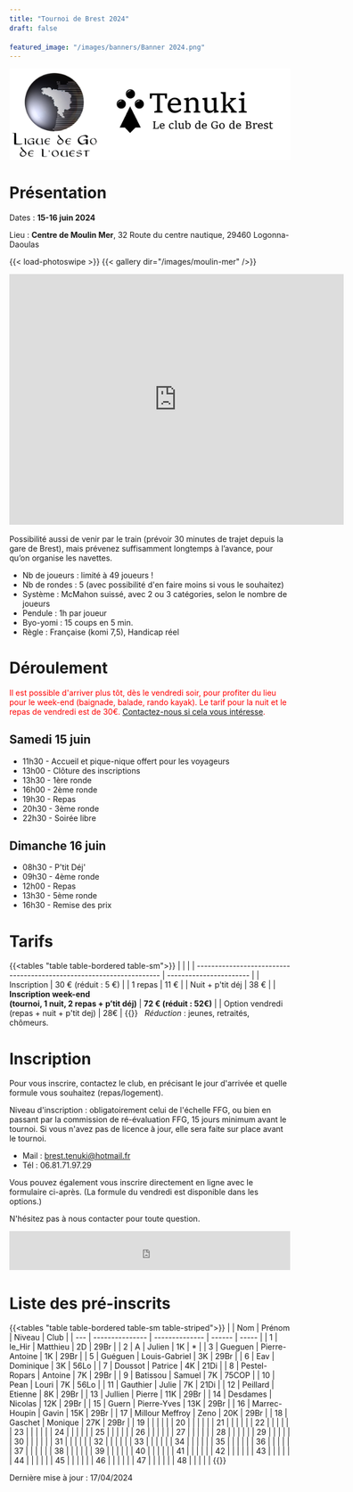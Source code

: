 ```yaml
---
title: "Tournoi de Brest 2024"
draft: false

featured_image: "/images/banners/Banner 2024.png"
---
```


![Logo Tenuki Brest](featured.png)

# Présentation

Dates : **15-16 juin 2024**

Lieu : **Centre de Moulin Mer**, 32 Route du centre nautique, 29460 Logonna-Daoulas

{{< load-photoswipe >}}
{{< gallery dir="/images/moulin-mer" />}}

<iframe src="https://www.google.com/maps/embed/v1/place?key=AIzaSyAVerLPfkUDJqSTjO6bsSsbblzfXLwY9pw&q=Centre+Nautique+de+Moulin+Mer&zoom=10" width="600" height="450" frameborder="0" style="border:0"></iframe>

<!-- Détail sur itinéraire -->

Possibilité aussi de venir par le train (prévoir 30 minutes de trajet depuis la gare de Brest), mais prévenez suffisamment longtemps à l’avance, pour qu’on organise les navettes.

- Nb de joueurs : limité à 49 joueurs !
- Nb de rondes : 5 (avec possibilité d'en faire moins si vous le souhaitez)
- Système : McMahon suissé, avec 2 ou 3 catégories, selon le nombre de joueurs
- Pendule : 1h par joueur
- Byo-yomi : 15 coups en 5 min.
- Règle : Française (komi 7,5), Handicap réel

<!-- Lots, par catégorie (fonction du nombre du participants) : 1ers lots en invitations à des tournois, et pour tous les participants : un lot à clé ! -->

# Déroulement

<span style="color:red">Il est possible d'arriver plus tôt, dès le vendredi soir, pour profiter du lieu pour le week-end (baignade, balade, rando kayak). Le tarif pour la nuit et le repas de vendredi est de 30€.  [Contactez-nous si cela vous intéresse](mailto:brest.tenuki@hotmail.fr). </span>

## Samedi 15 juin

- 11h30 - Accueil et pique-nique offert pour les voyageurs
- 13h00 - Clôture des inscriptions
- 13h30 - 1ère ronde
- 16h00 - 2ème ronde
- 19h30 - Repas
- 20h30 - 3ème ronde
- 22h30 - Soirée libre

## Dimanche 16 juin

- 08h30 - P'tit Déj'
- 09h30 - 4ème ronde
- 12h00 - Repas
- 13h30 - 5ème ronde
- 16h30 - Remise des prix

# Tarifs

{{<tables "table table-bordered table-sm">}}
|                                                                      |                         |
| -------------------------------------------------------------------- | ----------------------- |
| Inscription                                                          | 30 € (réduit : 5 €)     |
| 1 repas                                                              | 11 €                    |
| Nuit + p'tit déj                                                     | 38 €                    |
| **Inscription week-end <br> (tournoi, 1 nuit, 2 repas + p’tit déj)** | **72 € (réduit : 52€)** |
| Option vendredi (repas + nuit + p'tit dej)                           | 28€                     |
{{</tables>}}
 
*Réduction* : jeunes, retraités, chômeurs. 


# Inscription

Pour vous inscrire, contactez le club, en précisant le jour d'arrivée et quelle formule vous souhaitez (repas/logement).

Niveau d'inscription : obligatoirement celui de l'échelle FFG, ou bien en passant par la commission de ré-évaluation FFG, 15 jours minimum avant le tournoi. Si vous n'avez pas de licence à jour, elle sera faite sur place avant le tournoi. 

- Mail : brest.tenuki@hotmail.fr
- Tél : 06.81.71.97.29

Vous pouvez également vous inscrire directement en ligne avec le formulaire ci-après. 
(La formule du vendredi est disponible dans les options.)

N'hésitez pas à nous contacter pour toute question. 

<iframe id="haWidget" allowtransparency="true" src="https://www.helloasso.com/associations/tenuki-club-de-go-de-brest/evenements/tournoi-de-go-de-brest-2024/widget-bouton" style="width: 100%; height: 70px; border: none;"></iframe>

# Liste des pré-inscrits

{{<tables "table table-bordered table-sm table-striped">}}
 |     | Nom             | Prénom         | Niveau | Club  |
 | --- | --------------- | -------------- | ------ | ----- |
 | 1   | le_Hir          | Matthieu       | 2D     | 29Br  |
 | 2   | A               | Julien         | 1K     | *     |
 | 3   | Gueguen         | Pierre-Antoine | 1K     | 29Br  |
 | 5   | Guéguen         | Louis-Gabriel  | 3K     | 29Br  |
 | 6   | Eav             | Dominique      | 3K     | 56Lo  |
 | 7   | Doussot         | Patrice        | 4K     | 21Di  |
 | 8   | Pestel-Ropars   | Antoine        | 7K     | 29Br  |
 | 9   | Batissou        | Samuel         | 7K     | 75COP |
 | 10  | Pean            | Louri          | 7K     | 56Lo  |
 | 11  | Gauthier        | Julie          | 7K     | 21Di  |
 | 12  | Peillard        | Etienne        | 8K     | 29Br  |
 | 13  | Jullien         | Pierre         | 11K    | 29Br  |
 | 14  | Desdames        | Nicolas        | 12K    | 29Br  |
 | 15  | Guern           | Pierre-Yves    | 13K    | 29Br  |
 | 16  | Marrec-Houpin   | Gavin          | 15K    | 29Br  |
 | 17  | Millour Meffroy | Zeno           | 20K    | 29Br  |
 | 18  | Gaschet         | Monique        | 27K    | 29Br  |
 | 19  |                 |                |        |       |
 | 20  |                 |                |        |       |
 | 21  |                 |                |        |       |
 | 22  |                 |                |        |       |
 | 23  |                 |                |        |       |
 | 24  |                 |                |        |       |
 | 25  |                 |                |        |       |
 | 26  |                 |                |        |       |
 | 27  |                 |                |        |       |
 | 28  |                 |                |        |       |
 | 29  |                 |                |        |       |
 | 30  |                 |                |        |       |
 | 31  |                 |                |        |       |
 | 32  |                 |                |        |       |
 | 33  |                 |                |        |       |
 | 34  |                 |                |        |       |
 | 35  |                 |                |        |       |
 | 36  |                 |                |        |       |
 | 37  |                 |                |        |       |
 | 38  |                 |                |        |       |
 | 39  |                 |                |        |       |
 | 40  |                 |                |        |       |
 | 41  |                 |                |        |       |
 | 42  |                 |                |        |       |
 | 43  |                 |                |        |       |
 | 44  |                 |                |        |       |
 | 45  |                 |                |        |       |
 | 46  |                 |                |        |       |
 | 47  |                 |                |        |       |
 | 48  |                 |                |        |       |
{{</tables>}}

Dernière mise à jour : 17/04/2024
